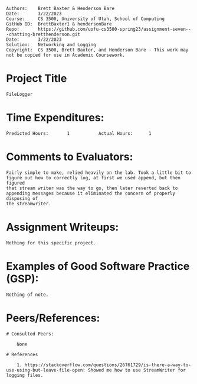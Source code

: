 ﻿```
Authors:    Brett Baxter & Henderson Bare
Date:       3/22/2023
Course:     CS 3500, University of Utah, School of Computing
GitHub ID:  BrettBaxter1 & hendersonBare
Repo:       https://github.com/uofu-cs3500-spring23/assignment-seven---chatting-bretthenderson.git
Date:       3/22/2023
Solution:   Networking and Logging
Copyright:  CS 3500, Brett Baxter, and Henderson Bare - This work may not be copied for use in Academic Coursework.
```

# Project Title

    FileLogger

# Time Expenditures:

    Predicted Hours:       1           Actual Hours:      1

# Comments to Evaluators:

    Fairly simple to make, relied heavily on the lab. Took a little bit to figure out how to correctly log, at first we used append, but then figured
    that stream writer was the way to go, then later reverted back to appending messages because it eliminated the concern of properly disposing of
    the streamwriter.

# Assignment Writeups:

    Nothing for this specific project.

# Examples of Good Software Practice (GSP):

    Nothing of note.

# Peers/References:

    # Consulted Peers:

        None

    # References

        1. https://stackoverflow.com/questions/26761729/is-there-a-way-to-use-using-but-leave-file-open: Showed me how to use StreamWriter for logging files.
        
